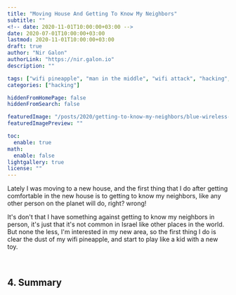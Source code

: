 ```yaml
---
title: "Moving House And Getting To Know My Neighbors"
subtitle: ""
<!-- date: 2020-11-01T10:00:00+03:00 -->
date: 2020-07-01T10:00:00+03:00
lastmod: 2020-11-01T10:00:00+03:00
draft: true
author: "Nir Galon"
authorLink: "https://nir.galon.io"
description: ""

tags: ["wifi pineapple", "man in the middle", "wifi attack", "hacking", "white hat", "hak5"]
categories: ["hacking"]

hiddenFromHomePage: false
hiddenFromSearch: false

featuredImage: "/posts/2020/getting-to-know-my-neighbors/blue-wireless-connection.webp"
featuredImagePreview: ""

toc:
  enable: true
math:
  enable: false
lightgallery: true
license: ""
---
```


Lately I was moving to a new house, and the first thing that I do after getting comfortable in the new house is to getting to know my neighbors, like any other person on the planet will do, right? wrong!

It's don't that I have something against getting to know my neighbors in person, it's just that it's not common in Israel like other places in the world. But none the less, I'm interested in my new area, so the first thing I do is clear the dust of my wifi pineapple, and start to play like a kid with a new toy.

&nbsp;

## 4. Summary
